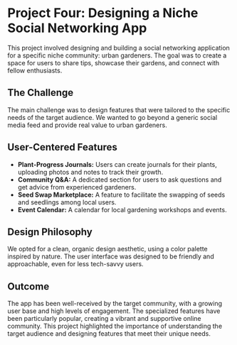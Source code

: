 # Project Four: Designing a Niche Social Networking App

This project involved designing and building a social networking application for a specific niche community: urban gardeners. The goal was to create a space for users to share tips, showcase their gardens, and connect with fellow enthusiasts.

## The Challenge

The main challenge was to design features that were tailored to the specific needs of the target audience. We wanted to go beyond a generic social media feed and provide real value to urban gardeners.

## User-Centered Features

- **Plant-Progress Journals:** Users can create journals for their plants, uploading photos and notes to track their growth.
- **Community Q&A:** A dedicated section for users to ask questions and get advice from experienced gardeners.
- **Seed Swap Marketplace:** A feature to facilitate the swapping of seeds and seedlings among local users.
- **Event Calendar:** A calendar for local gardening workshops and events.

## Design Philosophy

We opted for a clean, organic design aesthetic, using a color palette inspired by nature. The user interface was designed to be friendly and approachable, even for less tech-savvy users.

## Outcome

The app has been well-received by the target community, with a growing user base and high levels of engagement. The specialized features have been particularly popular, creating a vibrant and supportive online community. This project highlighted the importance of understanding the target audience and designing features that meet their unique needs.
